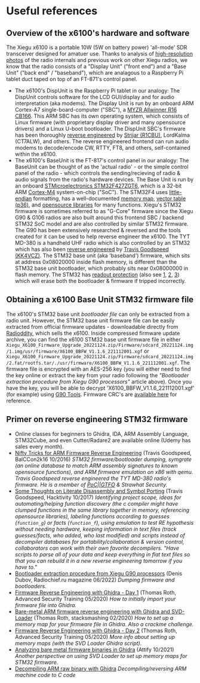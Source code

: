 # Useful references

## Overview of the x6100's hardware and software
The Xiegu x6100 is a portable 10W (5W on battery power) 'all-mode' SDR transceiver designed for amatuer use.  Thanks to analysis of [high-resolution photos](https://github.com/TemporarilyOffline/X6100-TOADs) of the radio internals and previous work on other Xiegu radios, we know that the radio consists of a "Display Unit" ("front end") and a "Base Unit" ("back end" / "baseband"), which are analagous to a Raspberry Pi tablet duct taped on top of an FT-871's control panel.
 - The x6100's DispUnit is the Raspberry Pi tablet in our analogy: The DispUnit controls software for the LCD GUI/display and for audio interpretation (aka modems).  The Display Unit is run by an onboard ARM Cortex-A7 single-board-computer ("SBC"), a [MYZR Allwinner R16 CB166](https://www.myzr-tech.com/system-on-module/allwinner-som/r16-cpu-module.html).  This ARM SBC has its own operating system, which consists of Linux firmware (with proprietary display driver and many opensource drivers) and a Linux U-boot bootloader.  The DispUnit SBC's firmware has been thoroughly [reverse engineered](https://github.com/AetherRadio/awesome-x6100) by [Strijar (R1CBU)](https://r1cbu.ru/), LordKalma (CT7ALW), and others.  The reverse engineered frontend can run audio modems to decode/encode CW, RTTY, FT8, and others, self-contained within the x6100.
 - The x6100's BaseUnit is the FT-817's control panel in our analogy: The BaseUnit can be thought of as the 'actual radio' - or the simple control panel of the radio - which controls the sending/recieving of radio & audio signals from the radio's hardware devices.  The Base Unit is run by an onboard [STMicroelectronics STM32F427ZGT6](https://www.st.com/en/microcontrollers-microprocessors/stm32f427zg.html), which is a 32-bit ARM [Cortex-M4](https://developer.arm.com/Processors/Cortex-M4) system-on-chip ("SoC").  The STM32F4 uses [little-endian](https://www.st.com/resource/en/programming_manual/pm0214-stm32-cortexm4-mcus-and-mpus-programming-manual-stmicroelectronics.pdf#page=34) formatting, has a well-documented [memory map](https://www.st.com/resource/en/datasheet/stm32f427zg.pdf#page=86), [vector table (p36)](https://developer.arm.com/documentation/dui0553/b/?lang=en), and [opensource libraries](https://github.com/STMicroelectronics/STM32CubeF4) for many functions.  Xiegu's STM32 firmware is sometimes referred to as "G-Core" firmware since the Xiegu G90 & G106 radios are also built around this frontend SBC / backend STM32 SoC model and are also controlled by similar STM32 firmware.  The G90 has been extensively researched & reversed and the tools created for it can be used to help reverse engineer the x6100.  The TYT MD-380 is a handheld UHF radio which is also controlled by an STM32 which has also been [reverse engineered](https://github.com/angea/pocorgtfo/blob/master/contents/issue10.pdf#page=76) by [Travis Goodspeed (KK4VCZ)](https://github.com/travisgoodspeed/md380tools).  The STM32 base unit (aka 'baseband') firmware, which sits at address 0x08020000 inside flash memory, is different than the STM32 base unit bootloader, which probably sits near 0x08000000 in flash memory.  The STM32 has [readout protection](https://stm32world.com/wiki/STM32_Readout_Protection_(RDP)) (also see [1](https://www.st.com/resource/en/product_training/STM32F7_Security_Memories_Protections.pdf), [2](https://www.st.com/content/ccc/resource/technical/document/application_note/group1/5f/8e/48/4c/1f/e1/41/0f/DM00684243/files/DM00684243.pdf/jcr:content/translations/en.DM00684243.pdf), [3](https://www.st.com/content/ccc/resource/technical/document/application_note/group1/9f/0b/e4/b6/75/15/4f/e2/DM00493651/files/DM00493651.pdf/jcr:content/translations/en.DM00493651.pdf)) which will erase both the bootloader & firmware if tripped incorrectly.

## Obtaining a x6100 Base Unit STM32 firmware file
The x6100's STM32 base unit _bootloader file_ can only be extracted from a radio unit.  However, the STM32 base unit firmware file can be easily extracted from official firmware updates - downloadable directly from [Radioddity](https://www.radioddity.com/pages/xiegu-download), which sells the x6100.  Inside compressed firmware update archive, you can find the x6100 STM32 base unit firmware file in either `Xiegu_X6100_Firmware_Upgrade_20221124.zip/Firmware/sdcard_20221124.img/1.img/usr/firmware/X6100_BBFW_V1.1.6_221112001.xgf` or `Xiegu_X6100_Firmware_Upgrade_20221124.zip/Firmware/sdcard_20221124.img/2.fat/rootfs.tar/./usr/firmware/X6100_BBFW_V1.1.6_221112001.xgf`.  The firmware file is encrypted with an AES-256 key (you will either need to find the key online or extract the key from your radio following the _"Bootloader extraction procedure from Xiegu G90 processors"_ article above).  Once you have the key, you will be able to decrypt 'X6100_BBFW_V1.1.6_221112001.xgf' (for example) using [G90 Tools](https://github.com/OpenHamradioFirmware/G90Tools).  Firmware CRC's are [available here](x6100_firmware_hashes.csv) for reference.

## Primer on reverse engineering STM32 firmware
 - Online classes for beginners to Ghidra, IDA, ARM Assembly Language, STM32Cube, and even Cutter/Radare2 are available online (Udemy has sales every month).
 - [Nifty Tricks for ARM Firmware Reverse Engineering](https://www.youtube.com/watch?v=GX8-K4TssjY) (Travis Goodspeed, BalCCon2k16 10/2016)
_STM32 firmware/bootloader dumping, symgrate (an online database to match ARM assembly signatures to known opensource functions), and ARM firmware emulation on x86 with qemu. Travis Goodspeed reverse engineered the TYT MD-380 radio's firmware. He is a member of [PoC||GTFO](https://github.com/angea/pocorgtfo) & Strawhat Security._
 - [Some Thoughts on Literate Disassembly and Symbol Porting](https://www.youtube.com/watch?v=1zwthRJ7PP8) (Travis Goodspeed, Hacktivity 10/2017)
_Identifying project scope, ideas for automating/helping function discovery (the c compiler might have clumped functions in the same library together in memory, referencing opensource libraries), labeling functions according to guesses (`function_g`) or facts (`function_f`), using emulation to test RE hypothesis without needing hardware, keeping information in text files (track guesses/facts, who added, who last modified) and scripts instead of decompiler databases for portability/collaboration & version control, collaborators can work with their own favorite decompilers. "Have scripts to parse all of your data and keep everything in flat text files so that you can rebuild it in a new reverse engineering tomorrow if you have to."_
 - [Bootloader extraction procedure from Xiegu G90 processors](https://radiochief.ru/radio/protsedura-izvlecheniya-bootloader-iz-xiegu-g90/) (Denis Dubov, Radiochief.ru magazine 06/2022)
_Dumping firmware and bootloaders._			
 - [Firmware Reverse Engineering with Ghidra - Day 1](https://www.youtube.com/watch?v=244XX6x3-C0) (Thomas Roth, Advanced Security Training 05/2020)
_How to initially import your firmware file into Ghidra._
 - [Bare-metal ARM firmware reverse engineering with Ghidra and SVD-Loader](https://youtu.be/q4CxE5P6RUE?t=125) (Thomas Roth, stacksmashing 02/2020)
_How to set up a memory map for your firmware file in Ghidra.  Also a crackme challenge._
 - [Firmware Reverse Engineering with Ghidra - Day 2](https://www.youtube.com/watch?v=CRT118BgVZ0) (Thomas Roth, Advanced Security Training 05/2020)
_More info about setting up memory maps (with the SVD Loader Ghidra script)._
 - [Analyzing bare metal firmware binaries in Ghidra](https://blog.attify.com/analyzing-bare-metal-firmware-binaries-in-ghidra/) (Attify 10/2021)
_Another perspective on using SVD Loader to set up memory maps for STM32 firmware_.
 - [Decompiling ARM raw binary with Ghidra](https://www.youtube.com/watch?v=YjLFoiBdWpE)
_Decompiling/reversing ARM machine code to C code_
